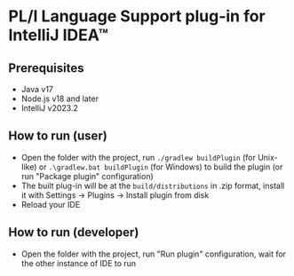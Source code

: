 # PL/I Language Support plug-in for IntelliJ IDEA™

## Prerequisites

- Java v17
- Node.js v18 and later
- IntelliJ v2023.2

## How to run (user)

- Open the folder with the project, run `./gradlew buildPlugin` (for Unix-like) or `.\gradlew.bat buildPlugin` (for Windows) to build the plugin (or run "Package plugin" configuration)
- The built plug-in will be at the `build/distributions` in .zip format, install it with Settings -> Plugins -> Install plugin from disk
- Reload your IDE

## How to run (developer)

- Open the folder with the project, run "Run plugin" configuration, wait for the other instance of IDE to run
